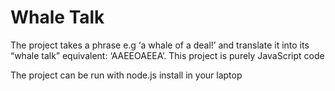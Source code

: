 # Whale Talk
The project takes a phrase e.g ‘a whale of a deal!’ and translate it into its “whale talk” equivalent: ‘AAEEOAEEA’.
This project is purely JavaScript code

The project can be run with node.js install in your laptop
